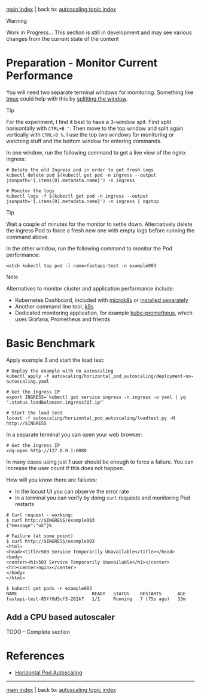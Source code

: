 [main index](../../README.md) | back to: [autoscaling topic index](../README.md)

> [!WARNING]
> Work in Progress... This section is still in development and may see various changes from the current state of the content

<!--
TODO - Add metrics monitoring...
-->

# Preparation - Monitor Current Performance

You will need two separate terminal windows for monitoring. Something like [tmux](https://github.com/tmux/tmux/wiki) could help with this by [splitting the window](https://tmuxcheatsheet.com/).

> [!TIP]
> For the experiment, I find it best to have a 3-window spit. First split horisontally with `CTRL+B "`. Then move to the top window and split again vertically with `CTRL+B %`. I use the top two windows for monitoring or watching stuff and the bottom window for entering commands.

In one window, run the following command to get a live view of the nginx ingress:

```shell
# Delete the old Ingress pod in order to get fresh logs
kubectl delete pod $(kubectl get pod -n ingress --output jsonpath='{.items[0].metadata.name}') -n ingress

# Monitor the logs
kubectl logs -f $(kubectl get pod -n ingress --output jsonpath='{.items[0].metadata.name}') -n ingress | ngxtop
```

> [!TIP]
> Wait a couple of minutes for the monitor to settle down. Alternatively delete the ingress Pod to force a fresh new one with empty logs before running the command above.

In the other window, run the following command to monitor the Pod performance: 

```shell
watch kubectl top pod -l name=fastapi-test -n example003
```

> [!NOTE]
> Alternatives to monitor cluster and application performance include:
> 
> * Kubernetes Dashboard, included with [microk8s](https://microk8s.io/docs/addon-dashboard) or [installed separately](https://kubernetes.io/docs/tasks/access-application-cluster/web-ui-dashboard/)
> * Another command line tool, [k9s](https://k9scli.io/)
> * Dedicated monitoring application, for example [kube-prometheus](https://github.com/prometheus-operator/kube-prometheus), which uses Grafana, Prometheus and friends 

# Basic Benchmark

Apply example 3 and start the load test:

```shell
# Deploy the example with no autoscaling
kubectl apply -f autoscaling/horizontal_pod_autoscaling/deployment-no-autoscaling.yaml

# Get the ingress IP
export INGRESS=`kubectl get service ingress -n ingress -o yaml | yq ".status.loadBalancer.ingress[0].ip"`

# Start the load test
locust -f autoscaling/horizontal_pod_autoscaling/loadtest.py -H http://$INGRESS
```

In a separate terminal you can open your web browser:

```shell
# Get the ingress IP
xdg-open http://127.0.0.1:8089
```

In many cases using just 1 user should be enough to force a failure. You can increase the user count if this does not happen.

How will you know there are failures:

* In the locust UI you can observe the error rate
* In a terminal you can verify by doing `curl` requests and monitoring Pod restarts

```shell
# Curl request - working:
$ curl http://$INGRESS/example003  
{"message":"ok"}%

# Failure (at some point)
$ curl http://$INGRESS/example003 
<html>
<head><title>503 Service Temporarily Unavailable</title></head>
<body>
<center><h1>503 Service Temporarily Unavailable</h1></center>
<hr><center>nginx</center>
</body>
</html>

$ kubectl get pods -n example003
NAME                            READY   STATUS    RESTARTS      AGE
fastapi-test-85ff8d5cf5-262k7   1/1     Running   7 (75s ago)   33m
```

## Add a CPU based autoscaler

TODO - Complete section

# References

* [Horizontal Pod Autoscaling](https://kubernetes.io/docs/tasks/run-application/horizontal-pod-autoscale/)

<hr />

[main index](../../README.md) | back to: [autoscaling topic index](../README.md)
